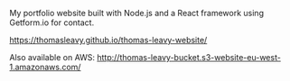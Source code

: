 My portfolio website built with Node.js and a React framework using Getform.io for contact.

https://thomasleavy.github.io/thomas-leavy-website/
 
Also available on AWS: http://thomas-leavy-bucket.s3-website-eu-west-1.amazonaws.com/

 
